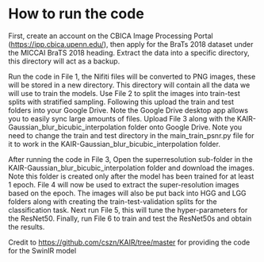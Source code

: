 # How to run the code

First, create an account on the CBICA Image Processing Portal (https://ipp.cbica.upenn.edu/), then apply for the BraTs 2018 dataset under the MICCAI BraTS 2018 heading.
Extract the data into a specific directory, this directory will act as a backup.

Run the code in File 1, the Nifiti files will be converted to PNG images, these will be stored in a new directory. This directory will contain all the data we will use to train the models.
Use File 2 to split the images into train-test splits with stratified sampling. Following this upload the train and test folders into your Google Drive. Note the Google Drive desktop app allows you to easily sync large amounts of files.
Upload File 3 along with the KAIR-Gaussian_blur_bicubic_interpolation folder onto Google Drive. Note you need to change the train and test directory in the main_train_psnr.py file for it to work in the KAIR-Gaussian_blur_bicubic_interpolation folder. 

After running the code in File 3, Open the superresolution sub-folder in the KAIR-Gaussian_blur_bicubic_interpolation folder and download the images. Note this folder is created only after the model has been trained for at least 1 epoch.
File 4 will now be used to extract the super-resolution images based on the epoch. The images will also be put back into HGG and LGG folders along with creating the train-test-validation splits for the classification task. 
Next run File 5, this will tune the hyper-parameters for the ResNet50.
Finally, run File 6 to train and test the ResNet50s and obtain the results.

Credit to https://github.com/cszn/KAIR/tree/master for providing the code for the SwinIR model

